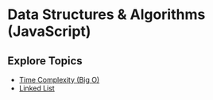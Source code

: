 # Data Structures & Algorithms (JavaScript)

## Explore Topics

-   [Time Complexity (Big O)](<https://github.com/uzaaaiiir/dsa-javascript/wiki/Time-Complexity-(Big-O)>)
-   [Linked List](https://github.com/uzaaaiiir/dsa-javascript/wiki/Singly%E2%80%90Linked-List)
